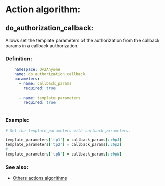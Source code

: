 # Action algorithm:

## do_authorization_callback:

Allows set the template parameters of the authorization from the callback params in a callback authorization.
    
### Definition:
```YAML
    namespace: Ov2Anyone
    name: do_authorization_callback
    parameters:
      - name: callback_params
        required: true
        
      - name: template_parameters
        required: true
        
```

### Example:
```RUBY
# Set the template_parameters with callback parameters.

template_parameters['tp1'] = callback_params[:cbp1]
template_parameters['tp2'] = callback_params[:cbp2]
# ...
template_parameters['tpN'] = callback_params[:cbpN]
```

### See also:
* [Others actions algorithms](overview?id=do_authorization_callback)